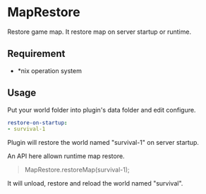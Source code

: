 # MapRestore
Restore game map. It restore map on server startup or runtime.

## Requirement
- *nix operation system

## Usage
Put your world folder into plugin's data folder and edit configure.
```YAML
restore-on-startup:
- survival-1
```
Plugin will restore the world named "survival-1" on server startup.

An API here allown runtime map restore.
> MapRestore.restoreMap(survival-1);

It will unload, restore and reload the world named "survival".
